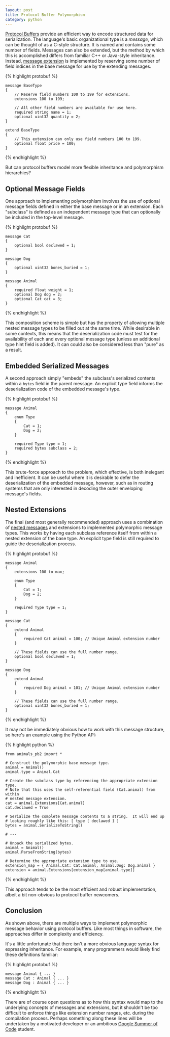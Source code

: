 ```yaml
---
layout: post
title: Protocol Buffer Polymorphism
category: python
---
```


[Protocol Buffers][protobuf] provide an efficient way to encode structured data
for serialization.  The language's basic organizational type is a *message*,
which can be thought of as a C-style structure.  It is named and contains
some number of fields.  Messages can also be extended, but the method by which
this is accomplished differs from familiar C++ or Java-style inheritance.
Instead, [message extension][extensions] is implemented by reserving some
number of field indices in the base message for use by the extending messages.

{% highlight protobuf %}

    message BaseType
    {
        // Reserve field numbers 100 to 199 for extensions.
        extensions 100 to 199;

        // All other field numbers are available for use here.
        required string name = 1;
        optional uint32 quantity = 2;
    }

    extend BaseType
    {
        // This extension can only use field numbers 100 to 199.
        optional float price = 100;
    }

{% endhighlight %}

But can protocol buffers model more flexible inheritance and polymorphism
hierarchies?

## Optional Message Fields

One approach to implementing polymorphism involves the use of optional message
fields defined in either the base message or in an extension.  Each "subclass"
is defined as an independent message type that can optionally be included in
the top-level message.

{% highlight protobuf %}

    message Cat
    {
        optional bool declawed = 1;
    }

    message Dog
    {
        optional uint32 bones_buried = 1;
    }

    message Animal
    {
        required float weight = 1;
        optional Dog dog = 2;
        optional Cat cat = 3;
    }

{% endhighlight %}

This composition scheme is simple but has the property of allowing multiple
nested message types to be filled out at the same time.  While desirable in
some contexts, this means that the deserialization code must test for the
availability of each and every optional message type (unless an additional
type hint field is added).  It can could also be considered less than "pure"
as a result.

## Embedded Serialized Messages

A second approach simply "embeds" the subclass's serialized contents within a
`bytes` field in the parent message.  An explicit type field informs the
deserialization code of the embedded message's type.

{% highlight protobuf %}

    message Animal
    {
        enum Type
        {
            Cat = 1;
            Dog = 2;
        }

        required Type type = 1;
        required bytes subclass = 2;
    }

{% endhighlight %}

This brute-force approach to the problem, which effective, is both inelegant
and inefficient.  It can be useful where it is desirable to defer the
deserialization of the embedded message, however, such as in routing systems
that are only interested in decoding the outer enveloping message's fields.

## Nested Extensions

The final (and most generally recommended) approach uses a combination of
[nested messages][nested] and extensions to implemented polymorphic message
types.  This works by having each subclass reference itself from within a
nested extension of the base type.  An explicit type field is still required to
guide the deserialization process.

{% highlight protobuf %}

    message Animal
    {
        extensions 100 to max;

        enum Type
        {
            Cat = 1;
            Dog = 2;
        }

        required Type type = 1;
    }

    message Cat
    {
        extend Animal
        {
            required Cat animal = 100; // Unique Animal extension number
        }

        // These fields can use the full number range.
        optional bool declawed = 1;
    }

    message Dog
    {
        extend Animal
        {
            required Dog animal = 101; // Unique Animal extension number
        }

        // These fields can use the full number range.
        optional uint32 bones_buried = 1;
    }

{% endhighlight %}

It may not be immediately obvious how to work with this message structure, so
here's an example using the Python API:

{% highlight python %}

    from animals_pb2 import *

    # Construct the polymorphic base message type.
    animal = Animal()
    animal.type = Animal.Cat

    # Create the subclass type by referencing the appropriate extension type.
    # Note that this uses the self-referential field (Cat.animal) from within
    # nested message extension.
    cat = animal.Extensions[Cat.animal]
    cat.declawed = True

    # Serialize the complete message contents to a string.  It will end up
    # looking roughly like this: [ type [ declawed ] ]
    bytes = animal.SerializeToString()

    # ---

    # Unpack the serialized bytes.
    animal = Animal()
    animal.ParseFromString(bytes)

    # Determine the appropriate extension type to use.
    extension_map = { Animal.Cat: Cat.animal, Animal.Dog: Dog.animal }
    extension = animal.Extensions[extension_map[animal.type]]

{% endhighlight %}

This approach tends to be the most efficient and robust implementation, albeit
a bit non-obvious to protocol buffer newcomers.

## Conclusion

As shown above, there are multiple ways to implement polymorphic message
behavior using protocol buffers.  Like most things in software, the approaches
differ in complexity and efficiency.

It's a little unfortunate that there isn't a more obvious language syntax for
expressing inheritance.  For example, many programmers would likely find these
definitions familiar:

{% highlight protobuf %}

    message Animal { ... }
    message Cat : Animal { ... }
    message Dog : Animal { ... }

{% endhighlight %}

There are of course open questions as to how this syntax would map to the
underlying concepts of messages and extensions, but it shouldn't be too
difficult to enforce things like extension number ranges, etc. during the
compilation process.  Perhaps something along these lines will be undertaken by
a motivated developer or an ambitious [Google Summer of Code][gsoc] student.

[protobuf]: http://code.google.com/p/protobuf/
[extensions]: http://code.google.com/apis/protocolbuffers/docs/proto.html#extensions
[nested]:  http://code.google.com/apis/protocolbuffers/docs/proto.html#nested
[gsoc]: http://code.google.com/soc/
